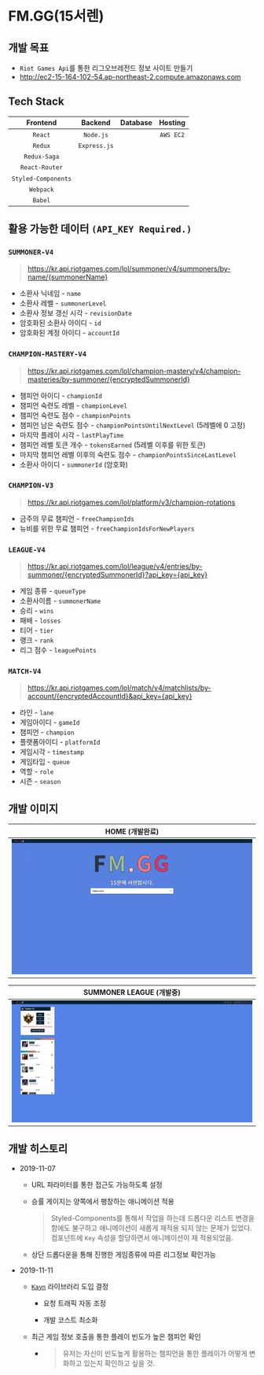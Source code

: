 # FM.GG(15서렌)

## 개발 목표

- `Riot Games Api`를 통한 리그오브레전드 정보 사이트 만들기
- http://ec2-15-164-102-54.ap-northeast-2.compute.amazonaws.com

## Tech Stack

| Frontend | Backend | Database | Hosting |
|:--------:|:--------:|:-------:|:-------:|
| `React` | `Node.js` | | `AWS EC2`
| `Redux` | `Express.js` |  |
| `Redux-Saga` |  | |
|`React-Router`|
| `Styled-Components`|
| `Webpack`|
| `Babel`|

## 활용 가능한 데이터 `(API_KEY Required.)`

### `SUMMONER-V4`

> https://kr.api.riotgames.com/lol/summoner/v4/summoners/by-name/{summonerName}

- 소환사 닉네임 - `name`
- 소환사 레벨 - `summonerLevel`
- 소환사 정보 갱신 시각 - `revisionDate`
- 암호화된 소환사 아이디 - `id`
- 암호화된 계정 아이디 - `accountId`

### `CHAMPION-MASTERY-V4`

> https://kr.api.riotgames.com/lol/champion-mastery/v4/champion-masteries/by-summoner/{encryptedSummonerId}

- 챔피언 아이디 - `championId`
- 챔피언 숙련도 레벨 - `championLevel`
- 챔피언 숙련도 점수 - `championPoints`
- 챔피언 남은 숙련도 점수 - `championPointsUntilNextLevel` (5레벨에 0 고정)
- 마지막 플레이 시각 - `lastPlayTime`
- 챔피언 레벨 토큰 개수 - `tokensEarned` (5레벨 이후를 위한 토큰)
- 마지막 챔피언 레벨 이후의 숙련도 점수 - `championPointsSinceLastLevel`
- 소환사 아이디 - `summonerId` (암호화)

### `CHAMPION-V3`

> https://kr.api.riotgames.com/lol/platform/v3/champion-rotations

- 금주의 무료 챔피언 - `freeChampionIds`
- 뉴비를 위한 무료 챔피언 - `freeChampionIdsForNewPlayers`

### `LEAGUE-V4`

> https://kr.api.riotgames.com/lol/league/v4/entries/by-summoner/{encryptedSummonerId}?api_key={api_key}

- 게임 종류 - `queueType`
- 소환사이름 - `summonerName`
- 승리 - `wins`
- 패배 - `losses`
- 티어 - `tier`
- 랭크 - `rank`
- 리그 점수 - `leaguePoints`

### `MATCH-V4`

> https://kr.api.riotgames.com/lol/match/v4/matchlists/by-account/{encryptedAccountId}&api_key={api_key}

- 라인 - `lane`
- 게임아이디 - `gameId`
- 챔피언 - `champion`
- 플랫폼아이디 - `platformId`
- 게임시각 - `timestamp`
- 게임타입 - `queue`
- 역할 - `role`
- 시즌 - `season`

## 개발 이미지

| HOME (개발완료) |
|:--------:|
|![FMGG_HOME](./DevImages/FMGG_HOME.gif)|

| SUMMONER LEAGUE (개발중) |
|:--------:|
|![SUMMONER_LEAGUE](./DevImages/FMGG_SUMMONER_LEAGUE.png)|

## 개발 히스토리

- 2019-11-07
  
  - URL 파라미터를 통한 접근도 가능하도록 설정
  
  - 승률 게이지는 양쪽에서 팽창하는 애니메이션 적용
    > Styled-Components를 통해서 작업을 하는데 드롭다운 리스트 변경을 함에도 불구하고 애니메이션이 새롭게 재적용 되지 않는 문제가 있었다. 컴포넌트에 `Key` 속성을 할당하면서 애니메이션이 재 적용되었음.
  - 상단 드롭다운을 통해 진행한 게임종류에 따른 리그정보 확인가능

- 2019-11-11

  - [`Kayn`](https://github.com/cnguy/kayn) 라이브러리 도입 결정

    - 요청 트래픽 자동 조정
  
    - 개발 코스트 최소화

  - 최근 게임 정보 호출을 통한 플레이 빈도가 높은 챔피언 확인
  
    - > 유저는 자신이 빈도높게 활용하는 챔피언을 통한 플레이가 어떻게 변화하고 있는지 확인하고 싶을 것.